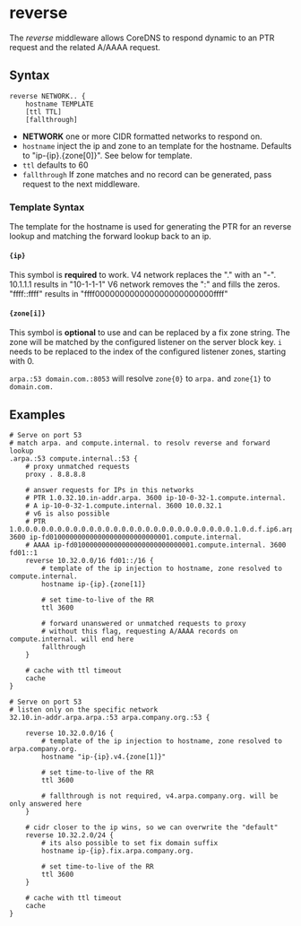 # reverse

The *reverse* middleware allows CoreDNS to respond dynamic to an PTR request and the related A/AAAA request.

## Syntax

~~~
reverse NETWORK.. {
    hostname TEMPLATE
    [ttl TTL]
    [fallthrough]
~~~

* **NETWORK** one or more CIDR formatted networks to respond on.
* `hostname` inject the ip and zone to an template for the hostname. Defaults to "ip-{ip}.{zone[0]}". See below for template.
* `ttl` defaults to 60
* `fallthrough` If zone matches and no record can be generated, pass request to the next middleware.

### Template Syntax
The template for the hostname is used for generating the PTR for an reverse lookup and matching the forward lookup back to an ip.

#### `{ip}`
This symbol is **required** to work.
V4 network replaces the "." with an "-". 10.1.1.1 results in "10-1-1-1"
V6 network removes the ":" and fills the zeros. "ffff::ffff" results in "ffff000000000000000000000000ffff"

#### `{zone[i]}`
This symbol is **optional** to use and can be replaced by a fix zone string.
The zone will be matched by the configured listener on the server block key.
`i` needs to be replaced to the index of the configured listener zones, starting with 0.

`arpa.:53 domain.com.:8053` will resolve `zone{0}` to `arpa.` and `zone{1}` to `domain.com.`

## Examples

~~~
# Serve on port 53
# match arpa. and compute.internal. to resolv reverse and forward lookup 
.arpa.:53 compute.internal.:53 {
    # proxy unmatched requests
    proxy . 8.8.8.8

    # answer requests for IPs in this networks
    # PTR 1.0.32.10.in-addr.arpa. 3600 ip-10-0-32-1.compute.internal.
    # A ip-10-0-32-1.compute.internal. 3600 10.0.32.1
    # v6 is also possible
    # PTR 1.0.0.0.0.0.0.0.0.0.0.0.0.0.0.0.0.0.0.0.0.0.0.0.0.0.0.0.1.0.d.f.ip6.arpa. 3600 ip-fd010000000000000000000000000001.compute.internal.
    # AAAA ip-fd010000000000000000000000000001.compute.internal. 3600 fd01::1
    reverse 10.32.0.0/16 fd01::/16 {
        # template of the ip injection to hostname, zone resolved to compute.internal.
        hostname ip-{ip}.{zone[1]}

        # set time-to-live of the RR
        ttl 3600

        # forward unanswered or unmatched requests to proxy
        # without this flag, requesting A/AAAA records on compute.internal. will end here
        fallthrough
    }

    # cache with ttl timeout
    cache
}
~~~


~~~
# Serve on port 53
# listen only on the specific network
32.10.in-addr.arpa.arpa.:53 arpa.company.org.:53 {

    reverse 10.32.0.0/16 {
        # template of the ip injection to hostname, zone resolved to arpa.company.org.
        hostname "ip-{ip}.v4.{zone[1]}"

        # set time-to-live of the RR
        ttl 3600

        # fallthrough is not required, v4.arpa.company.org. will be only answered here
    }

    # cidr closer to the ip wins, so we can overwrite the "default"
    reverse 10.32.2.0/24 {
        # its also possible to set fix domain suffix
        hostname ip-{ip}.fix.arpa.company.org.

        # set time-to-live of the RR
        ttl 3600
    }

    # cache with ttl timeout
    cache
}
~~~



